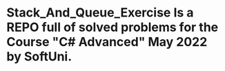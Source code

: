 # Stack_And_Queue_Exercise Is a REPO full of solved problems for the Course "C# Advanced" May 2022 by SoftUni.
